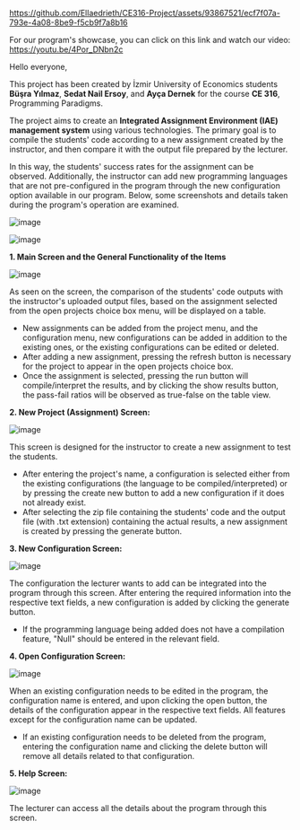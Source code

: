 


https://github.com/Ellaedrieth/CE316-Project/assets/93867521/ecf7f07a-793e-4a08-8be9-f5cb9f7a8b16

For our program's showcase, you can click on this link and watch our video: https://youtu.be/4Por_DNbn2c

Hello everyone,

This project has been created by İzmir University of Economics students **Büşra Yılmaz**, **Sedat Nail Ersoy**, and **Ayça Dernek** for the course **CE 316**, Programming Paradigms. 

The project aims to create an **Integrated Assignment Environment (IAE) management system** using various technologies. The primary goal is to compile the students' code according to a new assignment created 
by the instructor, and then compare it with the output file prepared by the lecturer. 

In this way, the students' success rates for the assignment can be observed. Additionally, the instructor can add new programming languages that are not pre-configured in the program through the new configuration
option available in our program. Below, some screenshots and details taken during the program's operation are examined.

![image](https://github.com/Ellaedrieth/CE316-Project/assets/99333733/9a059c8b-6792-4ce2-8e93-38246135d91e)

![image](https://github.com/Ellaedrieth/CE316-Project/assets/99333733/9189f94d-c691-4760-8580-ddaae224a129)

**1. Main Screen and the General Functionality of the Items**

![image](https://github.com/Ellaedrieth/CE316-Project/assets/99333733/a4bf5635-f7c6-4f86-8e26-065d6e0f5ed6)

As seen on the screen, the comparison of the students' code outputs with the instructor's uploaded output files, based on the assignment selected from the open projects choice box menu, will be displayed on a table. 
-  New assignments can be added from the project menu, and the configuration menu, new configurations can be added in addition to the existing ones, or the existing configurations can be edited or deleted.
-   After adding a new assignment, pressing the refresh button is necessary for the project to appear in the open projects choice box.
-   Once the assignment is selected, pressing the run button will compile/interpret the results, and by clicking the show results button, the pass-fail ratios will be observed as true-false on the table view.

**2. New Project (Assignment) Screen:**

![image](https://github.com/Ellaedrieth/CE316-Project/assets/99333733/c53809d2-ea79-4672-a1e8-3a7f84c6abf8)

This screen is designed for the instructor to create a new assignment to test the students. 
- After entering the project's name, a configuration is selected either from the existing configurations (the language to be compiled/interpreted) or by pressing the create new button to add a new configuration if
  it does not already exist.
- After selecting the zip file containing the students' code and the output file (with .txt extension) containing the actual results, a new assignment is created by pressing the generate button.

**3. New Configuration Screen:**

![image](https://github.com/Ellaedrieth/CE316-Project/assets/99333733/2ae3b4ac-c73b-437d-acd3-4ba23b0fcd02)

The configuration the lecturer wants to add can be integrated into the program through this screen. After entering the required information into the respective text fields, a new configuration is added by clicking 
the generate button. 
- If the programming language being added does not have a compilation feature, "Null" should be entered in the relevant field.

**4. Open Configuration Screen:** 

![image](https://github.com/Ellaedrieth/CE316-Project/assets/99333733/c2e0e9b0-2450-4ce6-a31f-6f9eb776cada)

When an existing configuration needs to be edited in the program, the configuration name is entered, and upon clicking the open button, the details of the configuration appear in the respective text fields. All features except
for the configuration name can be updated.
- If an existing configuration needs to be deleted from the program, entering the configuration name and clicking the delete button will remove all details related to that configuration.

**5. Help Screen:**

![image](https://github.com/Ellaedrieth/CE316-Project/assets/99333733/731aca34-e87d-4bd1-afc8-fb0afbb0e4e1)

The lecturer can access all the details about the program through this screen.


